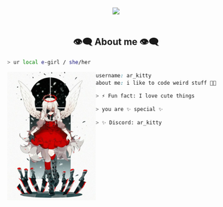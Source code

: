 <body>
<br>
<div align="center">
<img src="[IMG]/banner.gif" width="600px">
</div>
<br>

<h2 align="center"> 👁️‍🗨️ About me 👁️‍🗨️ </h2>

```zsh
> ur local e-girl / she/her
```

<img align="left" src="[IMG]/main.jpg" width="205px"/> 

```css
username: ar_kitty
about me: i like to code weird stuff 🧑‍🚀

```
```zsh
> ⚡ Fun fact: I love cute things
```

```zsh
> you are ✨ special ✨
```

```zsh
> ✨ Discord: ar_kitty
```
